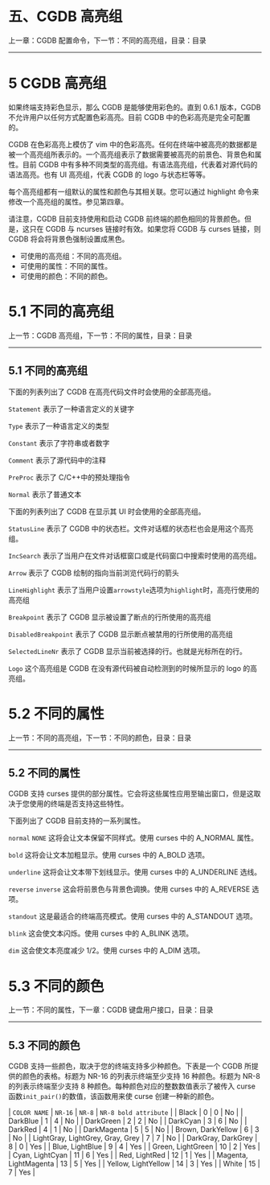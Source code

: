 # 五、CGDB 高亮组

上一章：CGDB 配置命令，下一节：不同的高亮组，目录：目录

* * *

# 5 CGDB 高亮组

如果终端支持彩色显示，那么 CGDB 是能够使用彩色的。直到 0.6.1 版本，CGDB 不允许用户以任何方式配置色彩高亮。目前 CGDB 中的色彩高亮是完全可配置的。

CGDB 在色彩高亮上模仿了 vim 中的色彩高亮。任何在终端中被高亮的数据都是被一个高亮组所表示的。一个高亮组表示了数据需要被高亮的前景色、背景色和属性。目前 CGDB 中有多种不同类型的高亮组。有语法高亮组，代表着对源代码的语法高亮。也有 UI 高亮组，代表 CGDB 的 logo 与状态栏等等。

每个高亮组都有一组默认的属性和颜色与其相关联。您可以通过 highlight 命令来修改一个高亮组的属性。参见第四章。

请注意，CGDB 目前支持使用和启动 CGDB 前终端的颜色相同的背景颜色。但是，这只在 CGDB 与 ncurses 链接时有效。如果您将 CGDB 与 curses 链接，则 CGDB 将会将背景色强制设置成黑色。

*   可使用的高亮组：不同的高亮组。
*   可使用的属性：不同的属性。
*   可使用的颜色：不同的颜色。

# 5.1 不同的高亮组

上一节：CGDB 高亮组，下一节：不同的属性，目录：目录

* * *

## 5.1 不同的高亮组

下面的列表列出了 CGDB 在高亮代码文件时会使用的全部高亮组。

`Statement`
表示了一种语言定义的关键字

`Type`
表示了一种语言定义的类型

`Constant`
表示了字符串或者数字

`Comment`
表示了源代码中的注释

`PreProc`
表示了 C/C++中的预处理指令

`Normal`
表示了普通文本

下面的列表列出了 CGDB 在显示其 UI 时会使用的全部高亮组。

`StatusLine`
表示了 CGDB 中的状态栏。文件对话框的状态栏也会是用这个高亮组。

`IncSearch`
表示了当用户在文件对话框窗口或是代码窗口中搜索时使用的高亮组。

`Arrow`
表示了 CGDB 绘制的指向当前浏览代码行的箭头

`LineHighlight`
表示了当用户设置`arrowstyle`选项为`highlight`时，高亮行使用的高亮组

`Breakpoint`
表示了 CGDB 显示被设置了断点的行所使用的高亮组

`DisabledBreakpoint`
表示了 CGDB 显示断点被禁用的行所使用的高亮组

`SelectedLineNr`
表示了 CGDB 显示当前被选择的行。也就是光标所在的行。

`Logo`
这个高亮组是 CGDB 在没有源代码被自动检测到的时候所显示的 logo 的高亮组。

# 5.2 不同的属性

上一节：不同的高亮组，下一节：不同的颜色，目录：目录

* * *

## 5.2 不同的属性

CGDB 支持 curses 提供的部分属性。它会将这些属性应用至输出窗口，但是这取决于您使用的终端是否支持这些特性。

下面列出了 CGDB 目前支持的一系列属性。

`normal`
`NONE`
这将会让文本保留不同样式。使用 curses 中的 A_NORMAL 属性。

`bold`
这将会让文本加粗显示。使用 curses 中的 A_BOLD 选项。

`underline`
这将会让文本带下划线显示。使用 curses 中的 A_UNDERLINE 选线。

`reverse`
`inverse`
这会将前景色与背景色调换。使用 curses 中的 A_REVERSE 选项。

`standout`
这是最适合的终端高亮模式。使用 curses 中的 A_STANDOUT 选项。

`blink`
这会使文本闪烁。使用 curses 中的 A_BLINK 选项。

`dim`
这会使文本亮度减少 1/2。使用 curses 中的 A_DIM 选项。

# 5.3 不同的颜色

上一节：不同的属性，下一章：CGDB 键盘用户接口，目录：目录

* * *

## 5.3 不同的颜色

CGDB 支持一些颜色，取决于您的终端支持多少种颜色。下表是一个 CGDB 所提供的颜色的表格。标题为 NR-16 的列表示终端至少支持 16 种颜色。标题为 NR-8 的列表示终端至少支持 8 种颜色。每种颜色对应的整数数值表示了被传入 curse 函数`init_pair()`的数值，该函数用来使 curse 创建一种新的颜色。

| `COLOR NAME` | `NR-16` | `NR-8` | `NR-8 bold attribute`  |
| Black | 0 | 0 | No  |
| DarkBlue | 1 | 4 | No  |
| DarkGreen | 2 | 2 | No  |
| DarkCyan | 3 | 6 | No  |
| DarkRed | 4 | 1 | No  |
| DarkMagenta | 5 | 5 | No  |
| Brown, DarkYellow | 6 | 3 | No  |
| LightGray, LightGrey, Gray, Grey | 7 | 7 | No  |
| DarkGray, DarkGrey | 8 | 0 | Yes  |
| Blue, LightBlue | 9 | 4 | Yes  |
| Green, LightGreen | 10 | 2 | Yes  |
| Cyan, LightCyan | 11 | 6 | Yes  |
| Red, LightRed | 12 | 1 | Yes  |
| Magenta, LightMagenta | 13 | 5 | Yes  |
| Yellow, LightYellow | 14 | 3 | Yes  |
| White | 15 | 7 | Yes  |
